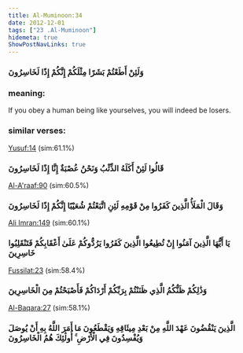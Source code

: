 ```yaml
---
title: Al-Muminoon:34
date: 2012-12-01
tags: ["23 .Al-Muminoon"]
hidemeta: true 
ShowPostNavLinks: true 
---
```

### وَلَئِنْ أَطَعْتُمْ بَشَرًا مِثْلَكُمْ إِنَّكُمْ إِذًا لَخَاسِرُونَ
### meaning: 
If you obey a human being like yourselves, you will indeed be losers.
### similar verses: 

[Yusuf:14](/12/14) (sim:61.1%)

### قَالُوا لَئِنْ أَكَلَهُ الذِّئْبُ وَنَحْنُ عُصْبَةٌ إِنَّا إِذًا لَخَاسِرُونَ

[Al-A'raaf:90](/7/90) (sim:60.5%)

### وَقَالَ الْمَلَأُ الَّذِينَ كَفَرُوا مِنْ قَوْمِهِ لَئِنِ اتَّبَعْتُمْ شُعَيْبًا إِنَّكُمْ إِذًا لَخَاسِرُونَ

[Ali Imran:149](/3/149) (sim:60.1%)

### يَا أَيُّهَا الَّذِينَ آمَنُوا إِنْ تُطِيعُوا الَّذِينَ كَفَرُوا يَرُدُّوكُمْ عَلَىٰ أَعْقَابِكُمْ فَتَنْقَلِبُوا خَاسِرِينَ

[Fussilat:23](/41/23) (sim:58.4%)

### وَذَٰلِكُمْ ظَنُّكُمُ الَّذِي ظَنَنْتُمْ بِرَبِّكُمْ أَرْدَاكُمْ فَأَصْبَحْتُمْ مِنَ الْخَاسِرِينَ

[Al-Baqara:27](/2/27) (sim:58.1%)

### الَّذِينَ يَنْقُضُونَ عَهْدَ اللَّهِ مِنْ بَعْدِ مِيثَاقِهِ وَيَقْطَعُونَ مَا أَمَرَ اللَّهُ بِهِ أَنْ يُوصَلَ وَيُفْسِدُونَ فِي الْأَرْضِ ۚ أُولَٰئِكَ هُمُ الْخَاسِرُونَ
